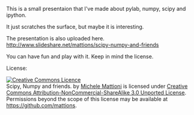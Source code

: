 This is a small presentaion that I've made about pylab, numpy, scipy and ipython.

It just scratches the surface, but maybe it is interesting.

The presentation is also uploaded here.
http://www.slideshare.net/mattions/scipy-numpy-and-friends

You can have fun and play with it. Keep in mind the license.

License:

<a rel="license" href="http://creativecommons.org/licenses/by-nc-sa/3.0/"><img alt="Creative Commons Licence" style="border-width:0" src="http://i.creativecommons.org/l/by-nc-sa/3.0/88x31.png" /></a>
<br />
<span xmlns:dct="http://purl.org/dc/terms/" property="dct:title">Scipy, Numpy and friends.</span> by <a xmlns:cc="http://creativecommons.org/ns#" href="http://www.slideshare.net/mattions/scipy-numpy-and-friends" property="cc:attributionName" rel="cc:attributionURL">Michele Mattioni</a> is licensed under <a rel="license" href="http://creativecommons.org/licenses/by-nc-sa/3.0/">Creative Commons Attribution-NonCommercial-ShareAlike 3.0 Unported License</a>.<br />Permissions beyond the scope of this license may be available at <a xmlns:cc="http://creativecommons.org/ns#" href="https://github.com/mattions" rel="cc:morePermissions">https://github.com/mattions</a>.
